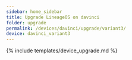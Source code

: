 ```yaml
---
sidebar: home_sidebar
title: Upgrade LineageOS on davinci
folder: upgrade
permalink: /devices/davinci/upgrade/variant3/
device: davinci_variant3
---
```

{% include templates/device_upgrade.md %}
